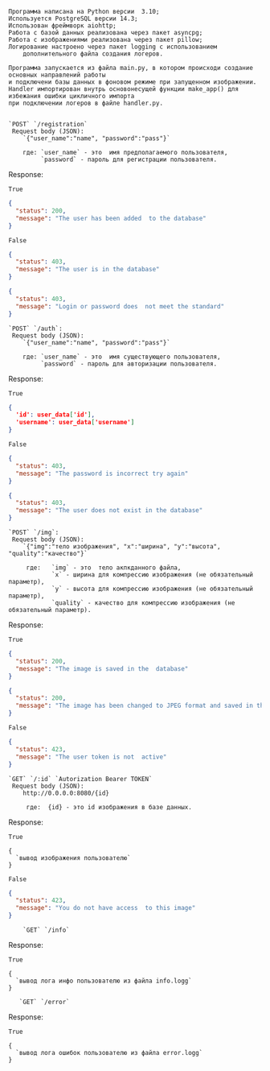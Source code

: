     Программа написана на Python версии  3.10;
    Используется PostgreSQL версии 14.3;
    Использован фреймворк aiohttp;
    Работа с базой данных реализована через пакет asyncpg;
    Работа с изображениями реализована через пакет pillow;
    Логирование настроено через пакет logging с использованием 
        дополнительного файла создания логеров.

    Программа запускается из файла main.py, в котором происходи создание основных направлений работы 
    и подключени базы данных в фоновом режиме при запущенном изображении. 
    Handler импортирован внутрь основонесущей функции make_app() для избежания ошибки цикличного импорта
    при подключении логеров в файле handler.py.


    `POST` `/registration`
     Request body (JSON):
        `{"user_name":"name", "password":"pass"}`
    
        где: `user_name` - это  имя предполагаемого пользователя, 
             `password` - пароль для регистрации пользователя.
    
Response:

`True`

```json
{
  "status": 200,
  "message": "The user has been added  to the database"
}
 ```

`False`

```json
{
  "status": 403,
  "message": "The user is in the database"
}
 ```
```json
{
  "status": 403,
  "message": "Login or password does  not meet the standard"
}
 ```



    `POST` `/auth`:
     Request body (JSON):
        `{"user_name":"name", "password":"pass"}`
    
        где: `user_name` - это  имя существующего пользователя, 
             `password` - пароль для авторизации пользователя.

Response:

`True`

```json
{
  'id': user_data['id'],
  'username': user_data['username']
}
 ```

`False`

```json
{
  "status": 403,
  "message": "The password is incorrect try again"
}
 ```
```json
{
  "status": 403,
  "message": "The user does not exist in the database"
}
 ```


    `POST` `/img`:
     Request body (JSON):
        `{"img":"тело изображения", "x":"ширина", "y":"высота", "quality":"качество"}`

         где:   `img` - это  тело акпкданного файла, 
                `x` - ширина для компрессию изображения (не обязательный параметр),
                `y` - высота для компрессию изображения (не обязательный параметр),
                `quality` - качество для компрессию изображения (не обязательный параметр).

Response:

`True`

```json
{
  "status": 200,
  "message": "The image is saved in the  database"
}
 ```
```json
{
  "status": 200,
  "message": "The image has been changed to JPEG format and saved in the database"
}
 ```


`False`

```json
{
  "status": 423,
  "message": "The user token is not  active"
}
 ```



    `GET` `/:id` `Autorization Bearer TOKEN`
     Request body (JSON):
        http://0.0.0.0:8080/{id}

         где:  {id} - это id изображения в базе данных.

Response:

`True`

```FileResponse
{
  `вывод изображения пользователю`
}
 ```

`False`

```json
{
  "status": 423,
  "message": "You do not have access  to this image"
}
 ```



        `GET` `/info`

Response:

`True`

```FileResponse
{
  `вывод лога инфо пользователю из файла info.logg`
}
 ```


       `GET` `/error`

Response:

`True`

```FileResponse
{
  `вывод лога ошибок пользователю из файла error.logg`
}
 ```
